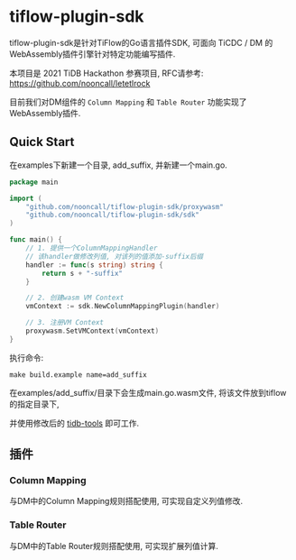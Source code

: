 # tiflow-plugin-sdk

tiflow-plugin-sdk是针对TiFlow的Go语言插件SDK, 可面向 TiCDC / DM 的WebAssembly插件引擎针对特定功能编写插件.

本项目是 2021 TiDB Hackathon 参赛项目, RFC请参考: https://github.com/nooncall/letetlrock

目前我们对DM组件的 `Column Mapping` 和 `Table Router` 功能实现了WebAssembly插件.

## Quick Start

在examples下新建一个目录, add_suffix, 并新建一个main.go.

```go
package main

import (
	"github.com/nooncall/tiflow-plugin-sdk/proxywasm"
	"github.com/nooncall/tiflow-plugin-sdk/sdk"
)

func main() {
	// 1. 提供一个ColumnMappingHandler
	// 该handler做修改列值, 对该列的值添加-suffix后缀
	handler := func(s string) string {
		return s + "-suffix"
	}

	// 2. 创建wasm VM Context
	vmContext := sdk.NewColumnMappingPlugin(handler)

	// 3. 注册VM Context
	proxywasm.SetVMContext(vmContext)
}
```

执行命令:

```shell
make build.example name=add_suffix
```

在examples/add_suffix/目录下会生成main.go.wasm文件, 将该文件放到tiflow的指定目录下,

并使用修改后的 [tidb-tools](https://github.com/nooncall/tidb-tools) 即可工作.  

## 插件
### Column Mapping

与DM中的Column Mapping规则搭配使用, 可实现自定义列值修改.

### Table Router

与DM中的Table Router规则搭配使用, 可实现扩展列值计算.
